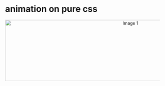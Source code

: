# animation on pure css

<p align="center">
  <img src="img/image1.png" alt="Image 1" width="800" height="200">
 
</p>
